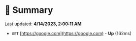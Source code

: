# 📖 Summary
Last updated: **4/14/2023, 2:00:11 AM**

- `GET` [https://google.com](https://google.com) - **Up** (162ms)
